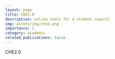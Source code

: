 ```yaml
---
layout: page
title: CHE2.0
description: online tools for a student council
img: assets/img/che2.png
importance: 1
category: academic
related_publications: false
---
```


CHE2.0